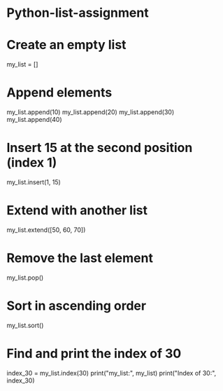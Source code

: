 # Python-list-assignment
# Create an empty list
my_list = []

# Append elements
my_list.append(10)
my_list.append(20)
my_list.append(30)
my_list.append(40)

# Insert 15 at the second position (index 1)
my_list.insert(1, 15)

# Extend with another list
my_list.extend([50, 60, 70])

# Remove the last element
my_list.pop()

# Sort in ascending order
my_list.sort()

# Find and print the index of 30
index_30 = my_list.index(30)
print("my_list:", my_list)
print("Index of 30:", index_30)
